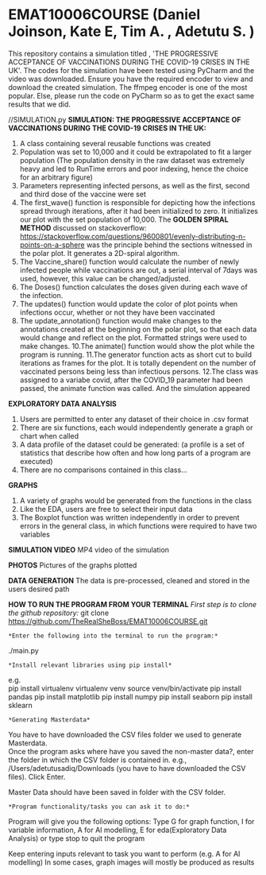 # EMAT10006COURSE (Daniel Joinson, Kate E, Tim A. , Adetutu S. )
This repository contains a simulation titled , 'THE PROGRESSIVE ACCEPTANCE OF VACCINATIONS DURING THE COVID-19 CRISES IN THE UK'.
The codes for the simulation have been tested using PyCharm and the video was downloaded. Ensure you have the required encoder to view and download the created simulation.
The ffmpeg encoder is one of the most popular. Else, please run the code on PyCharm so as to get the exact same results that we did.

//SIMULATION.py
**SIMULATION: THE PROGRESSIVE ACCEPTANCE OF VACCINATIONS DURING THE COVID-19 CRISES IN THE UK:**
1. A class containing several reusable functions was created
2. Population was set to 10,000 and it could be extrapolated to fit a larger population (The population density in the raw dataset was extremely heavy and led to RunTime errors and poor indexing, hence the choice for an arbitrary figure)
3. Parameters representing infected persons, as well as the first, second and third dose of the vaccine were set
4. The first_wave() function is responsible for depicting how the infections spread through iterations, after it had been initialized to zero. It initializes our plot with the set population of 10,000. 
The **GOLDEN SPIRAL METHOD** discussed on stackoverflow: https://stackoverflow.com/questions/9600801/evenly-distributing-n-points-on-a-sphere was the principle behind the sections witnessed in the polar plot. 
It generates a 2D-spiral algorithm.
6. The Vaccine_share() function would calculate the number of newly infected people while vaccinations are out, a serial interval of 7days was used, however, this value can be changed/adjusted. 
7. The Doses() function calculates the doses given during each wave of the infection.
8. The updates() function would update the color of plot points when infections occur, whether or not they have been vaccinated
9. The update_annotation() function would make changes to the annotations created at the beginning on the polar plot, so that each data would change and reflect on the plot. Formatted strings were used to make changes.
10.The animate() function would show the plot while the program is running.
11.The generator function acts as short cut to build iterations as frames for the plot. It is totally dependent on the number of vaccinated persons being less than infectious persons.
12.The class was assigned to a variabe covid, after the COVID_19 parameter had been passed, the animate function was called. And the simulation appeared


**EXPLORATORY DATA ANALYSIS**
1. Users are permitted to enter any dataset of their choice in .csv format
2. There are six functions, each would independently generate a graph or chart when called
3. A data profile of the dataset could be generated: (a profile is a set of statistics that describe how often and how long parts of a program are executed)
4. There are no comparisons contained in this class...

**GRAPHS**
1. A variety of graphs would be generated from the functions in the class
2. Like the EDA, users are free to select their input data
3. The Boxplot function was written independently in order to prevent errors in the general class, in which functions were required to have two variables

**SIMULATION VIDEO**
MP4 video of the simulation

**PHOTOS**
Pictures of the graphs plotted

**DATA GENERATION**
The data is pre-processed, cleaned and stored in the users desired path

**HOW TO RUN THE PROGRAM FROM YOUR TERMINAL**
    *First step is to clone the github repository:* 
git clone https://github.com/TheRealSheBoss/EMAT10006COURSE.git 


    *Enter the following into the terminal to run the program:*  
./main.py 

 
    *Install relevant libraries using pip install*
e.g.  
pip install virtualenv 
virtualenv venv 
source venv/bin/activate 
pip install pandas 
pip install matplotlib 
pip install numpy
pip install seaborn
pip install sklearn

 
    *Generating Masterdata*
You have to have downloaded the CSV files folder we used to generate Masterdata.  
Once the program asks where have you saved the non-master data?, enter the folder in which the CSV folder is contained in. e.g.,   
/Users/adetutusadiq/Downloads (you have to have downloaded the CSV files). Click Enter.  

Master Data should have been saved in folder with the CSV folder.

 
    *Program functionality/tasks you can ask it to do:*  
Program will give you the following options: 
Type G for graph function, I for variable information, A for AI modelling, E for eda(Exploratory Data Analysis) or type stop to quit the program 

 
Keep entering inputs relevant to task you want to perform (e.g. A for AI modelling)
In some cases, graph images will mostly be produced as results  
















